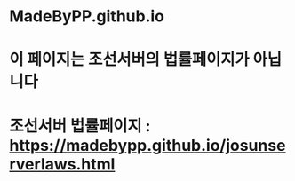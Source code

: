 # MadeByPP.github.io
# 이 페이지는 조선서버의 법률페이지가 아닙니다
# 조선서버 법률페이지 : <https://madebypp.github.io/josunserverlaws.html>
